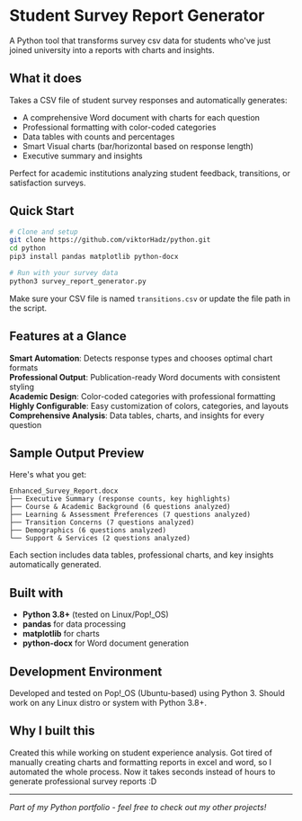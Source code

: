 # Student Survey Report Generator

A Python tool that transforms survey csv data for students who've just joined university into a reports with charts and insights.

## What it does

Takes a CSV file of student survey responses and automatically generates:
- A comprehensive Word document with charts for each question
- Professional formatting with color-coded categories
- Data tables with counts and percentages
- Smart Visual charts (bar/horizontal based on response length)
- Executive summary and insights

Perfect for academic institutions analyzing student feedback, transitions, or satisfaction surveys.

## Quick Start

```bash
# Clone and setup
git clone https://github.com/viktorHadz/python.git
cd python
pip3 install pandas matplotlib python-docx

# Run with your survey data
python3 survey_report_generator.py
```

Make sure your CSV file is named `transitions.csv` or update the file path in the script.

## Features at a Glance

 **Smart Automation**: Detects response types and chooses optimal chart formats  
 **Professional Output**: Publication-ready Word documents with consistent styling  
 **Academic Design**: Color-coded categories with professional formatting  
 **Highly Configurable**: Easy customization of colors, categories, and layouts  
 **Comprehensive Analysis**: Data tables, charts, and insights for every question  

## Sample Output Preview

Here's what you get:
```
Enhanced_Survey_Report.docx
├── Executive Summary (response counts, key highlights)
├── Course & Academic Background (6 questions analyzed)
├── Learning & Assessment Preferences (7 questions analyzed)  
├── Transition Concerns (7 questions analyzed)
├── Demographics (6 questions analyzed)
└── Support & Services (2 questions analyzed)
```

Each section includes data tables, professional charts, and key insights automatically generated.

## Built with

- **Python 3.8+** (tested on Linux/Pop!_OS)
- **pandas** for data processing
- **matplotlib** for charts
- **python-docx** for Word document generation

## Development Environment

Developed and tested on Pop!_OS (Ubuntu-based) using Python 3. Should work on any Linux distro or system with Python 3.8+.

## Why I built this

Created this while working on student experience analysis. Got tired of manually creating charts and formatting reports in excel and word, so I automated the whole process. Now it takes seconds instead of hours to generate professional survey reports :D

---

*Part of my Python portfolio - feel free to check out my other projects!*
